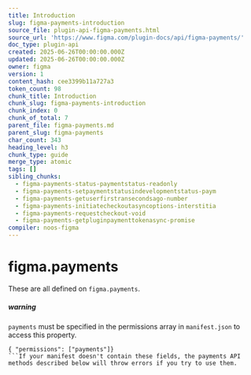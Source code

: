 ```yaml
---
title: Introduction
slug: figma-payments-introduction
source_file: plugin-api-figma-payments.html
source_url: 'https://www.figma.com/plugin-docs/api/figma-payments/'
doc_type: plugin-api
created: 2025-06-26T00:00:00.000Z
updated: 2025-06-26T00:00:00.000Z
owner: figma
version: 1
content_hash: cee3399b11a727a3
token_count: 98
chunk_title: Introduction
chunk_slug: figma-payments-introduction
chunk_index: 0
chunk_of_total: 7
parent_file: figma-payments.md
parent_slug: figma-payments
char_count: 343
heading_level: h3
chunk_type: guide
merge_type: atomic
tags: []
sibling_chunks:
  - figma-payments-status-paymentstatus-readonly
  - figma-payments-setpaymentstatusindevelopmentstatus-paym
  - figma-payments-getuserfirstransecondsago-number
  - figma-payments-initiatecheckoutasyncoptions-interstitia
  - figma-payments-requestcheckout-void
  - figma-payments-getpluginpaymenttokenasync-promise
compiler: noos-figma
---
```


# figma.payments

These are all defined on `figma.payments`.

##### warning

`payments` must be specified in the permissions array in `manifest.json` to access this property.

```
{ "permissions": ["payments"]}
```If your manifest doesn't contain these fields, the payments API methods described below will throw errors if you try to use them.

